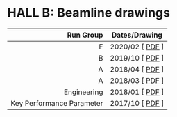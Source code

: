 # HALL B: Beamline drawings


Run Group | Dates/Drawing
-: | :-:
F | 2020/02 \[ [PDF](BF2002-dwg.pdf) ]
B | 2019/10 \[ [PDF](BB1910-dwg.pdf) ]
A | 2018/04 \[ [PDF](BRGA02-dwg.pdf) ]
A | 2018/03 \[ [PDF](BRGA01-dwg.pdf) ]
Engineering | 2018/01 \[ [PDF](BRGEN2-dwg.pdf) ]
Key Performance Parameter | 2017/10 \[ [PDF](BRGKPP-dwg.pdf) ]

